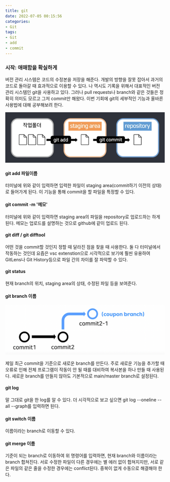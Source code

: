 ```yaml
---
title: git
date: 2022-07-05 00:15:56
categories:
- Git
tags:
- Git
- add
- commit
---
```



### 시작: 애매함을 확실하게 

버전 관리 시스템은 코드의 수정본을 저장을 해준다. 개발의 방향을 잘못 잡아서 과거의 코드로 돌아갈 때 효과적으로 이용할 수 있다. 나 역시도 기록을 위해서 대표적인 버전 관리 시스템인 git을 사용하고 있다. 그러나 pull requests나 branch와 같은 것들은 정확히 의미도 모르고 그저 commit만 해왔다. 이번 기회에 git의 세부적인 기능과 올바른 사용법에 대해 공부해보려 한다.

<img src="./assets/images/git-add-commit.png" alt="git add/commit">

#### git add 파일이름

터미널에 위와 같이 입력하면 입력한 파일이 staging area(commit하기 이전의 상태)로 들어가게 된다. 이 기능을 통해 commit을 할 파일을 특정할 수 있다.

#### git commit -m '메모'

터미널에 위와 같이 입력하면 staging area의 파일을 repository로 업로드하는 하게 된다. 메모는 업로드를 설명하는 것으로 github에 같이 업로드 된다.

#### git diff / git difftool

어떤 것을 commit할 것인지 정할 때 달라진 점을 찾을 때 사용한다. 둘 다 터미널에서 작동하는 것인데 요즘은 vsc extenstion으로 시각적으로 보기에 훨씬 유용하여 GitLens나 Git History등으로 파일 간의 차이를 잘 파악할 수 있다.

#### git status

현재 branch의 위치, staging area의 상태, 수정된 파일 등을 보여준다.

#### git branch 이름

<img src="./assets/images/branch.png" alt="branch">

제일 최근 commit을 기준으로 새로운 branch를 만든다. 주로 새로운 기능을 추가할 때 오류로 인해 전체 프로그램이 작동이 안 될 때를 대비하여 복사본을 하나 만들 때 사용된다. 새로운 branch를 만들지 않아도 기본적으로 main/master branch로 설정된다.

#### git log

말 그대로 git을 한 log를 알 수 있다. 더 시각적으로 보고 싶으면 git log --oneline --all --graph를 입력하면 된다.

#### git switch 이름

이름이라는 branch로 이동할 수 있다.

#### git merge 이름

기준이 되는 branch로 이동하여 위 명령어를 입력하면, 현재 branch와 이름이라는 branch 합쳐진다. 서로 수정한 파일이 다른 경우에는 별 에러 없이 합쳐지지만, 서로 같은 파일의 같은 줄을 수정한 경우에는 conflict된다. 중복이 없게 수동으로 해결해야 한다.